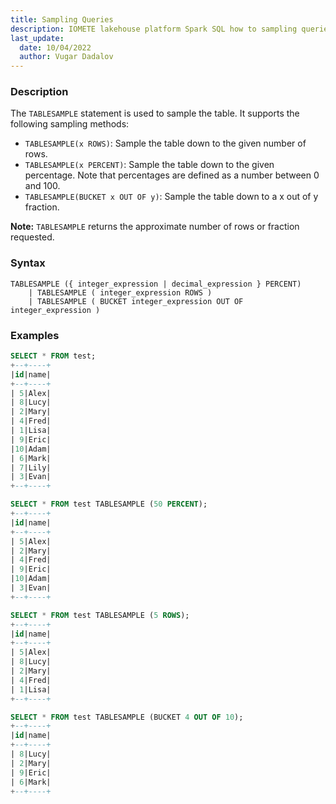 ```yaml
---
title: Sampling Queries
description: IOMETE lakehouse platform Spark SQL how to sampling queries
last_update:
  date: 10/04/2022
  author: Vugar Dadalov
---
```


### Description

The ```TABLESAMPLE``` statement is used to sample the table. It supports the following sampling methods:

   - ```TABLESAMPLE(x ROWS)```: Sample the table down to the given number of rows.
   - ```TABLESAMPLE(x PERCENT)```: Sample the table down to the given percentage. Note that percentages 
      are defined as a number between 0 and 100.
   - ```TABLESAMPLE(BUCKET x OUT OF y)```: Sample the table down to a x out of y fraction.

**Note:**  ```TABLESAMPLE``` returns the approximate number of rows or fraction requested.

### Syntax

```postgresql
TABLESAMPLE ({ integer_expression | decimal_expression } PERCENT)
    | TABLESAMPLE ( integer_expression ROWS )
    | TABLESAMPLE ( BUCKET integer_expression OUT OF integer_expression )
```

### Examples

```sql
SELECT * FROM test;
+--+----+
|id|name|
+--+----+
| 5|Alex|
| 8|Lucy|
| 2|Mary|
| 4|Fred|
| 1|Lisa|
| 9|Eric|
|10|Adam|
| 6|Mark|
| 7|Lily|
| 3|Evan|
+--+----+

SELECT * FROM test TABLESAMPLE (50 PERCENT);
+--+----+
|id|name|
+--+----+
| 5|Alex|
| 2|Mary|
| 4|Fred|
| 9|Eric|
|10|Adam|
| 3|Evan|
+--+----+

SELECT * FROM test TABLESAMPLE (5 ROWS);
+--+----+
|id|name|
+--+----+
| 5|Alex|
| 8|Lucy|
| 2|Mary|
| 4|Fred|
| 1|Lisa|
+--+----+

SELECT * FROM test TABLESAMPLE (BUCKET 4 OUT OF 10);
+--+----+
|id|name|
+--+----+
| 8|Lucy|
| 2|Mary|
| 9|Eric|
| 6|Mark|
+--+----+
```
